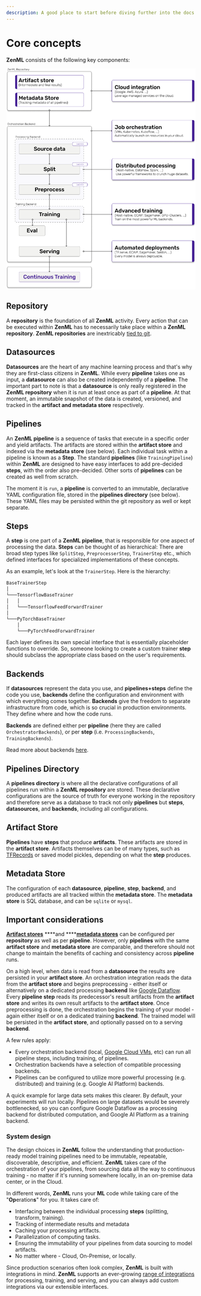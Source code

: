 ```yaml
---
description: A good place to start before diving further into the docs.
---
```


# Core concepts

**ZenML** consists of the following key components:

![ZenML Architectural Overview](.gitbook/assets/architecture-overview-zenml.png)

## Repository

A **repository** is the foundation of all **ZenML** activity. Every action that can be executed within **ZenML** has to necessarily take place within a **ZenML repository**. **ZenML repositories** are inextricably [tied to git](core-concepts.md).

## Datasources

**Datasources** are the heart of any machine learning process and that's why they are first-class citizens in **ZenML**. While every **pipeline** takes one as input, a **datasource** can also be created independently of a **pipeline**. The important part to note is that a **datasource** is only really registered in the **ZenML repository** when it is run at least once as part of a **pipeline**. At that moment, an immutable snapshot of the data is created, versioned, and tracked in the **artifact and metadata store** respectively.

## Pipelines

An **ZenML pipeline** is a sequence of tasks that execute in a specific order and yield artifacts. The artifacts are stored within the **artifact store** and indexed via the **metadata store** \(see below\). Each individual task within a pipeline is known as a **Step**. The standard **pipelines** \(like `TrainingPipeline`\) within **ZenML** are designed to have easy interfaces to add pre-decided **steps**, with the order also pre-decided. Other sorts of **pipelines** can be created as well from scratch.

The moment it is `run`, a **pipeline** is converted to an immutable, declarative YAML configuration file, stored in the **pipelines directory** \(see below\). These YAML files may be persisted within the git repository as well or kept separate.

## Steps

A **step** is one part of a **ZenML pipeline**, that is responsible for one aspect of processing the data. **Steps** can be thought of as hierarchical: There are broad step types like `SplitStep`, `PreprocesserStep`, `TrainerStep` etc., which defined interfaces for specialized implementations of these concepts.

As an example, let's look at the `TrainerStep`. Here is the hierarchy:

```text
BaseTrainerStep
│   
└───TensorflowBaseTrainer
│   │   
│   └───TensorflowFeedForwardTrainer
│   
└───PyTorchBaseTrainer
    │   
    └───PyTorchFeedForwardTrainer
```

Each layer defines its own special interface that is essentially placeholder functions to override. So, someone looking to create a custom trainer **step** should subclass the appropriate class based on the user's requirements.

## Backends

If **datasources** represent the data you use, and **pipelines+steps** define the code you use, **backends** define the configuration and environment with which everything comes together. **Backends** give the freedom to separate infrastructure from code, which is so crucial in production environments. They define where and how the code runs.

**Backends** are defined either per **pipeline** \(here they are called `OrchestratorBackends`\), or per **step** \(i.e. `ProcessingBackends`, `TrainingBackends`\).

Read more about backends [here](advanced-guide/backends.md#how-to-use-a-backend).

## Pipelines Directory

A **pipelines directory** is where all the declarative configurations of all pipelines run within a **ZenML repository** are stored. These declarative configurations are the source of truth for everyone working in the repository and therefore serve as a database to track not only **pipelines** but **steps**, **datasources**, and **backends**, including all configurations.

## Artifact Store

**Pipelines** have **steps** that produce **artifacts**. These artifacts are stored in the **artifact store**. Artifacts themselves can be of many types, such as [TFRecords](https://www.tensorflow.org/tutorials/load_data/tfrecord) or saved model pickles, depending on what the **step** produces.

## Metadata Store

The configuration of each **datasource**, **pipeline**, **step**, **backend**, and produced artifacts are all tracked within the **metadata store**. The **metadata store** is SQL database, and can be `sqlite` or `mysql`.

## Important considerations

[**Artifact stores**](core-concepts.md#artifact-store) ****and ****[**metadata stores**](core-concepts.md#metadata-store) can be configured per **repository** as well as per **pipeline**. However, only **pipelines** with the same **artifact store** and **metadata store** are comparable, and therefore should not change to maintain the benefits of caching and consistency across **pipeline** runs.

On a high level, when data is read from a **datasource** the results are persisted in your **artifact store**. An orchestration integration reads the data from the **artifact store** and begins preprocessing - either itself or alternatively on a dedicated processing **backend** like [Google Dataflow](https://cloud.google.com/dataflow). Every **pipeline step** reads its predecessor's result artifacts from the **artifact store** and writes its own result artifacts to the **artifact store**. Once preprocessing is done, the orchestration begins the training of your model - again either itself or on a dedicated training **backend**. The trained model will be persisted in the **artifact store**, and optionally passed on to a serving **backend**.

A few rules apply:

* Every orchestration backend \(local, [Google Cloud VMs](core-concepts.md), etc\) can run all pipeline steps, including training, of pipelines. 
* Orchestration backends have a selection of compatible processing backends.
* Pipelines can be configured to utilize more powerful processing \(e.g. distributed\) and training \(e.g. Google AI Platform\) backends. 

A quick example for large data sets makes this clearer. By default, your experiments will run locally. Pipelines on large datasets would be severely bottlenecked, so you can configure Google Dataflow as a processing backend for distributed computation, and Google AI Platform as a training backend.

### System design

The design choices in **ZenML** follow the understanding that production-ready model training pipelines need to be immutable, repeatable, discoverable, descriptive, and efficient. **ZenML** takes care of the orchestration of your pipelines, from sourcing data all the way to continuous training - no matter if it's running somewhere locally, in an on-premise data center, or in the Cloud.

In different words, **ZenML** runs your **ML** code while taking care of the "**Op**eration**s**" for you. It takes care of:

* Interfacing between the individual processing **steps** \(splitting, transform, training\). 
* Tracking of intermediate results and metadata
* Caching your processing artifacts.
* Parallelization of computing tasks.
* Ensuring the immutability of your pipelines from data sourcing to model artifacts.
* No matter where - Cloud, On-Premise, or locally.

Since production scenarios often look complex, **ZenML** is built with integrations in mind. **ZenML** supports an ever-growing [range of integrations](https://github.com/maiot-io/zenml/tree/9c7429befb9a99f21f92d13deee005306bd06d66/docs/book/getting-started/benefits/integrations.md) for processing, training, and serving, and you can always add custom integrations via our extensible interfaces.

